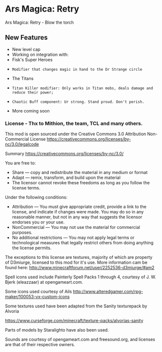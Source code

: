 Ars Magica: Retry
==========

Ars Magica: Retry - Blow the torch

## New Features

- New level cap
- Working on integration with:
-   Fisk's Super Heroes
-     Modifier that changes magic in hand to the Dr Strange circle
-   The Titans
-     Titan Killer modifier: Only works in Titan mobs, deals damage and reduce their power;
-     Chaotic Buff component: Ur strong. Stand proud. Don't perish.
- More coming soon

### License - Thx to Mithion, the team, TCL and many others.
This mod is open sourced under the Creative Commons 3.0 Attribution Non-Commercial License
https://creativecommons.org/licenses/by-nc/3.0/legalcode

Summary
https://creativecommons.org/licenses/by-nc/3.0/

You are free to:
* Share — copy and redistribute the material in any medium or format
* Adapt — remix, transform, and build upon the material
* The licensor cannot revoke these freedoms as long as you follow the license terms.

Under the following conditions:
* Attribution — You must give appropriate credit, provide a link to the license, and indicate if changes were made. You may do so in any reasonable manner, but not in any way that suggests the licensor endorses you or your use.
* NonCommercial — You may not use the material for commercial purposes.
* No additional restrictions — You may not apply legal terms or technological measures that legally restrict others from doing anything the license permits.

The exceptions to this license are textures, majority of which are property of D3miurge, licensed to this mod for it's use.
More information cam be found here: http://www.minecraftforum.net/user/2252536-d3miurge/#am2

Spell icons used include Painterly Spell Packs 1 through 4, courtesy of J. W. Bjerk (eleazzaar) at opengameart.com.

Some icons used courtesy of Ails http://www.alteredgamer.com/rpg-maker/100053-vx-custom-icons

Some textures used have been adapted from the Sanity texturepack by Alvoria

https://www.curseforge.com/minecraft/texture-packs/alvorias-sanity

Parts of models by Staralighto have also been used.

Sounds are courtesy of opengameart.com and freesound.org, and licenses are that of their respective owners.
